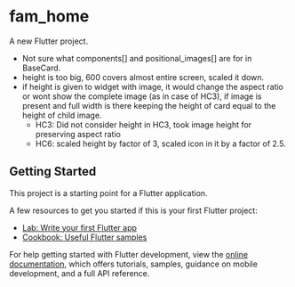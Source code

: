 # fam_home

A new Flutter project.

- Not sure what components[] and positional_images[] are for in BaseCard.
- height is too big, 600 covers almost entire screen, scaled it down.
- if height is given to widget with image, it would change the aspect ratio or wont show the complete image (as in case of HC3), if image is present and full width is there keeping the height of card equal to the height of child image.
    - HC3: Did not consider height in HC3, took image height for preserving aspect ratio
    - HC6: scaled height by factor of 3, scaled icon in it by a factor of 2.5.

## Getting Started

This project is a starting point for a Flutter application.

A few resources to get you started if this is your first Flutter project:

- [Lab: Write your first Flutter app](https://docs.flutter.dev/get-started/codelab)
- [Cookbook: Useful Flutter samples](https://docs.flutter.dev/cookbook)

For help getting started with Flutter development, view the
[online documentation](https://docs.flutter.dev/), which offers tutorials,
samples, guidance on mobile development, and a full API reference.
